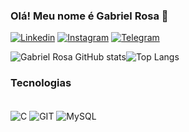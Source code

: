 ### Olá! Meu nome é Gabriel Rosa 🫡

[![Linkedin](https://img.shields.io/badge/LinkedIn-0077B5?style=for-the-badge&logo=linkedin&logoColor=white)](https://www.linkedin.com/in/gabriel-rosa-b8463526b/) [![Instagram](https://img.shields.io/badge/Instagram-E4405F?style=for-the-badge&logo=instagram&logoColor=white)](https://instagram.com/_gabriels06?igshid=MzNINGNkZWQ4Mg==) [![Telegram](https://img.shields.io/badge/Telegram-2CA5E0?style=for-the-badge&logo=telegram&logoColor=white)](t.me/GSR_1999)

![Gabriel Rosa GitHub stats](https://github-readme-stats.vercel.app/api?username=steigerosa&show_icons=true&theme=tokyonight)![Top Langs](https://github-readme-stats.vercel.app/api/top-langs/?username=steigerosa&layout=compact)

### Tecnologias 

<div style="display: inline_block"><br/>
<img align="center" alt="C" src="https://img.shields.io/badge/C-00599C?style=for-the-badge&logo=c&logoColor=white"/> <img align="center" alt="GIT" src="https://img.shields.io/badge/GIT-E44C30?style=for-the-badge&logo=git&logoColor=white"/> <img align="center" alt="MySQL" src="https://img.shields.io/badge/MySQL-005C84?style=for-the-badge&logo=mysql&logoColor=white"/>
</div><br/>
